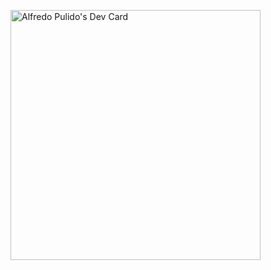 <a href="https://app.daily.dev/pulidoo13"><img src="https://api.daily.dev/devcards/02a157f72769425aa565e72e553aea02.png?r=jj0" width="400" alt="Alfredo Pulido's Dev Card"/></a>

